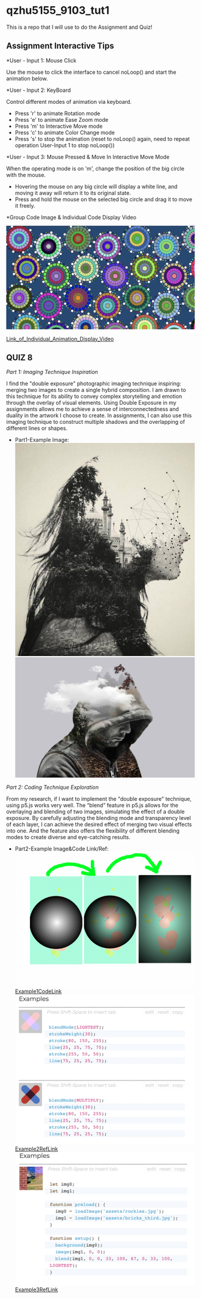 # qzhu5155_9103_tut1

This is a repo that I will use to do the Assignment and Quiz!

## Assignment Interactive Tips

*User - Input 1: Mouse Click

Use the mouse to click the interface to cancel noLoop() and start the animation below.

*User - Input 2: KeyBoard

Control different modes of animation via keyboard.

- Press 'r' to animate Rotation mode
- Press 'e' to animate Ease Zoom mode
- Press 'm' to Interactive Move mode
- Press 'c' to animate Color Change mode
- Press 's' to stop the animation (reset to noLoop() again, need to repeat operation User-Input 1 to stop noLoop())

*User - Input 3: Mouse Pressed & Move In Interactive Move Mode

When the operating mode is on 'm', change the position of the big circle with the mouse.

- Hovering the mouse on any big circle will display a white line, and moving it away will return it to its original state.
- Press and hold the mouse on the selected big circle and drag it to move it freely.

*Group Code Image & Individual Code Display Video

![image](image/final_group_code_showout.png)

[Link_of_Individual_Animation_Display_Video](https://youtu.be/kBMpdy7D79o?si=ad9m5e61Q86UMd-n)

## QUIZ 8

*Part 1: Imaging Technique Inspiration*

I find the "double exposure" photographic imaging technique inspiring: merging two images to create a single hybrid composition. I am drawn to this technique for its ability to convey complex storytelling and emotion through the overlay of visual elements. Using Double Exposure in my assignments allows me to achieve a sense of interconnectedness and duality in the artwork I choose to create. In assignments, I can also use this imaging technique to construct multiple shadows and the overlapping of different lines or shapes.

- Part1-Example Image:
![image](image/part1_example1.jpeg)
![image](image/part1_example2.jpeg)

*Part 2: Coding Technique Exploration*

From my research, if I want to implement the "double exposure" technique, using p5.js works very well. The “blend” feature in p5.js allows for the overlaying and blending of two images, simulating the effect of a double exposure. By carefully adjusting the blending mode and transparency level of each layer, I can achieve the desired effect of merging two visual effects into one. And the feature also offers the flexibility of different blending modes to create diverse and eye-catching results.

- Part2-Example Image&Code Link/Ref:
![image](image/part2_example1.png)
[Example1CodeLink](https://codepen.io/giorgiomartini/pen/GvQVxy?editors=0010)
![image](image/part2_example2.png)
[Example2RefLink](https://p5js.org/reference/#/p5/blendMode)
![image](image/part2_example3.png)
[Example3RefLink](https://p5js.org/reference/#/p5/blend)